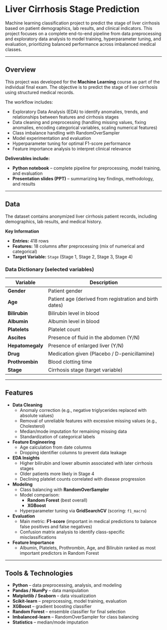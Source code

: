 # Liver Cirrhosis Stage Prediction
Machine learning classification project to predict the stage of liver cirrhosis based on patient demographics, lab results, and clinical indicators. This project focuses on a complete end-to-end pipeline from data preprocessing and exploratory data analysis to model training, hyperparameter tuning, and evaluation, prioritizing balanced performance across imbalanced medical classes.

---

## Overview
This project was developed for the **Machine Learning** course as part of the individual final exam. The objective is to predict the stage of liver cirrhosis using structured medical records.  

The workflow includes:
- Exploratory Data Analysis (EDA) to identify anomalies, trends, and relationships between features and cirrhosis stages
- Data cleaning and preprocessing (handling missing values, fixing anomalies, encoding categorical variables, scaling numerical features)
- Class imbalance handling with RandomOverSampler
- Model experimentation and evaluation
- Hyperparameter tuning for optimal F1-score performance
- Feature importance analysis to interpret clinical relevance

**Deliverables include:**
- **Python notebook** – complete pipeline for preprocessing, model training, and evaluation
- **Presentation slides (PPT)** – summarizing key findings, methodology, and results
---

## Data

The dataset contains anonymized liver cirrhosis patient records, including demographics, lab results, and medical history.

**Key Information**
- **Entries:** 418 rows  
- **Features:** 18 columns after preprocessing (mix of numerical and categorical)  
- **Target Variable:** `Stage` (Stage 1, Stage 2, Stage 3, Stage 4)  

### Data Dictionary (selected variables)

| Variable        | Description |
|-----------------|-------------|
| **Gender**      | Patient gender |
| **Age**         | Patient age (derived from registration and birth dates) |
| **Bilirubin**   | Bilirubin level in blood |
| **Albumin**     | Albumin level in blood |
| **Platelets**   | Platelet count |
| **Ascites**     | Presence of fluid in the abdomen (Y/N) |
| **Hepatomegaly**| Presence of enlarged liver (Y/N) |
| **Drug**        | Medication given (Placebo / D-penicillamine) |
| **Prothrombin** | Blood clotting time |
| **Stage**       | Cirrhosis stage (target variable) |

---

## Features
- **Data Cleaning**
  - Anomaly correction (e.g., negative triglycerides replaced with absolute values)
  - Removal of unreliable features with excessive missing values (e.g., Cholesterol)
  - Median/mode imputation for remaining missing data
  - Standardization of categorical labels
- **Feature Engineering**
  - Age calculation from date columns
  - Dropping identifier columns to prevent data leakage
- **EDA Insights**
  - Higher bilirubin and lower albumin associated with later cirrhosis stages
  - Older patients more likely in Stage 4
  - Declining platelet counts correlated with disease progression
- **Modeling**
  - Class balancing with **RandomOverSampler**
  - Model comparison:
    - **Random Forest** (best overall)
    - **XGBoost**
  - Hyperparameter tuning via **GridSearchCV** (scoring: `f1_macro`)
- **Evaluation**
  - Main metric: **F1-score** (important in medical predictions to balance false positives and false negatives)
  - Confusion matrix analysis to identify class-specific misclassifications
- **Feature Importance**
  - Albumin, Platelets, Prothrombin, Age, and Bilirubin ranked as most important predictors in Random Forest

---

## Tools & Technologies
- **Python** – data preprocessing, analysis, and modeling
- **Pandas / NumPy** – data manipulation
- **Matplotlib / Seaborn** – data visualization
- **Scikit-learn** – preprocessing, model training, evaluation
- **XGBoost** – gradient boosting classifier
- **Random Forest** – ensemble classifier for final selection
- **Imbalanced-learn** – RandomOverSampler for class balancing
- **Statistics** – median/mode imputation
